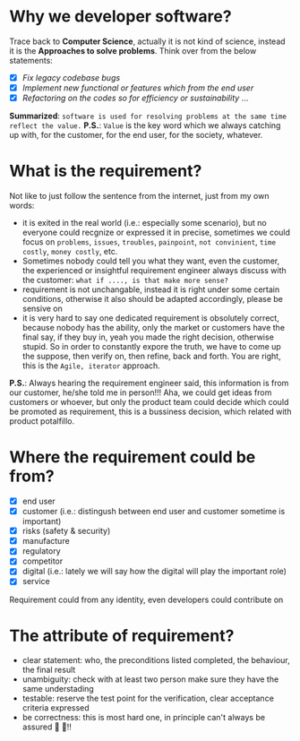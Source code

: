 # Why we developer software?

Trace back to **Computer Science**, actually it is not kind of science, instead it is the **Approaches to solve problems**.
Think over from the below statements:
- [x] *Fix legacy codebase bugs*
- [x] *Implement new functional or features which from the end user*
- [x] *Refactoring on the codes so for efficiency or sustainability*
...

**Summarized**: `software is used for resolving problems at the same time reflect the value.`
**P.S.**: `Value` is the key word which we always catching up with, for the customer, for the end user, for the society, whatever.

# What is the requirement?

Not like to just follow the sentence from the internet, just from my own words:
- it is exited in the real world (i.e.: especially some scenario), but no everyone could recgnize or expressed it in precise, sometimes we could focus on `problems`, `issues`, `troubles`, `painpoint`, `not convinient`, `time costly`, `money costly`, etc.
- Sometimes nobody could tell you what they want, even the customer, the experienced or insightful requirement engineer always discuss with the customer: `what if ...., is that make more sense?`
- requirement is not unchangable, instead it is right under some certain conditions, otherwise it also should be adapted accordingly, please be sensive on
- it is very hard to say one dedicated requirement is obsolutely correct, because nobody has the ability, only the market or customers have the final say, if they buy in, yeah you made the right decision, otherwise stupid. So in order to constantly expore the truth, we have to come up the suppose, then verify on, then refine, back and forth. You are right, this is the `Agile, iterator` approach.

**P.S.**: Always hearing the requirement engineer said, this information is from our customer, he/she told me in person!!! Aha, we could get ideas from customers or whoever, but only the product team could decide which could be promoted as requirement, this is a bussiness decision, which related with product potalfillo.

# Where the requirement could be from?

- [x] end user
- [x] customer (i.e.: distingush between end user and customer sometime is important)
- [x] risks (safety & security)
- [x] manufacture
- [x] regulatory
- [x] competitor
- [x] digital (i.e.: lately we will say how the digital will play the important role) 
- [x] service 

Requirement could from any identity, even developers could contribute on

# The attribute of requirement?

- clear statement: who, the preconditions listed completed, the behaviour, the final result
- unambiguity: check with at least two person make sure they have the same understading
- testable: reserve the test point for the verification, clear acceptance criteria expressed
- be correctness: this is most hard one, in principle can't always be assured :pray: :pray:!!
